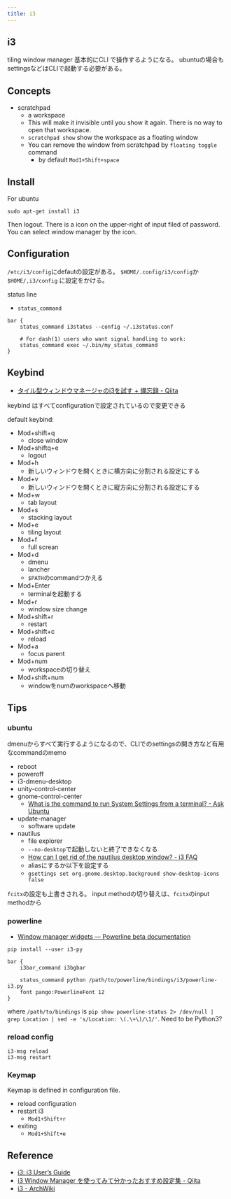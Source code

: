 ```yaml
---
title: i3
---
```


## i3
tiling window manager
基本的にCLI で操作するようになる。
ubuntuの場合もsettingsなどはCLIで起動する必要がある。

## Concepts
* scratchpad
    * a workspace
    * This will make it invisible until you show it again. There is no way to open that workspace. 
    * `scratchpad show` show the workspace as a floating window
    * You can remove the window from scratchpad by `floating toggle` command
        * by default `Mod1+Shift+space`


## Install
For ubuntu

```
sudo apt-get install i3
```

Then logout.
There is a icon on the upper-right of input filed of password.
You can select window manager by the icon.

## Configuration
`/etc/i3/config`にdefautの設定がある。
`$HOME/.config/i3/config`か`$HOME/,i3/config` に設定をかける。 


status line

* `status_command`

```
bar {
    status_command i3status --config ~/.i3status.conf

    # For dash(1) users who want signal handling to work:
    status_command exec ~/.bin/my_status_command
}
```

## Keybind
* [タイル型ウィンドウマネージャのi3を試す \+ 備忘録 \- Qiita](https://qiita.com/locatw/items/0a8a618b214a76d064a1)

keybind はすべてconfigurationで設定されているので変更できる

default keybind:

* Mod+shift+q
    * close window
* Mod+shiftq+e
    * logout
* Mod+h
    * 新しいウィンドウを開くときに横方向に分割される設定にする
* Mod+v
    * 新しいウィンドウを開くときに縦方向に分割される設定にする
* Mod+w
    * tab layout
* Mod+s
    * stacking layout
* Mod+e
    * tiling layout
* Mod+f
    * full screan
* Mod+d
    * dmenu
    * lancher
    * `$PATH`のcommandつかえる
* Mod+Enter
    * terminalを起動する
* Mod+r
    * window size change
* Mod+shift+r
    * restart
* Mod+shift+c
    * reload
* Mod+a
    * focus parent
* Mod+num
    * workspaceの切り替え
* Mod+shift+num
    * windowをnumのworkspaceへ移動


## Tips

### ubuntu
dmenuからすべて実行するようになるので、CLIでのsettingsの開き方など有用なcommandのmemo

* reboot
* poweroff
* i3-dmenu-desktop
* unity-control-center
* gnome-control-center
    * [What is the command to run System Settings from a terminal? \- Ask Ubuntu](https://askubuntu.com/questions/116655/what-is-the-command-to-run-system-settings-from-a-terminal)
* update-manager
    * software update
* nautilus
    * file explorer
    * `--no-desktop`で起動しないと終了できなくなる
    * [How can I get rid of the nautilus desktop window? \- i3 FAQ](https://faq.i3wm.org/question/1/how-can-i-get-rid-of-the-nautilus-desktop-window.1.html)
    * aliasにするか以下を設定する
    * `gsettings set org.gnome.desktop.background show-desktop-icons false`

`fcitx`の設定も上書きされる。
input methodの切り替えは、`fcitx`のinput methodから


### powerline
* [Window manager widgets — Powerline beta documentation](http://powerline.readthedocs.io/en/master/usage/wm-widgets.html)

```
pip install --user i3-py
```

```
bar {
    i3bar_command i3bgbar

    status_command python /path/to/powerline/bindings/i3/powerline-i3.py
    font pango:PowerlineFont 12
}
```

where `/path/to/bindings` is `pip show powerline-status 2> /dev/null | grep Location | sed -e 's/Location: \(.\+\)/\1/'`.
Need to be Python3?

### reload config

```
i3-msg reload
i3-msg restart
```

### Keymap
Keymap is defined in configuration file.

* reload configuration
* restart i3
    * `Mod1+Shift+r`
* exiting
    * `Mod1+Shift+e`


## Reference
* [i3: i3 User’s Guide](https://i3wm.org/docs/userguide.html)
* [i3 Window Manager を使ってみて分かったおすすめ設定集 \- Qiita](https://qiita.com/gyu-don/items/d61b03e0222a7f1ce9f7)
* [i3 \- ArchWiki](https://wiki.archlinux.org/index.php/i3)
